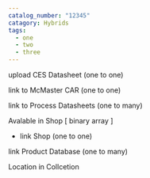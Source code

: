 ```yaml
---
catalog_number: "12345"
catagory: Hybrids
tags:
  - one
  - two
  - three
---
```

upload CES Datasheet (one to one)

link to McMaster CAR (one to one)

link to Process Datasheets (one to many)

Avalable in Shop [ binary array ]

* link Shop (one to one)


link Product Database (one to many)

Location in Collcetion

 